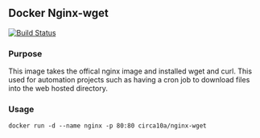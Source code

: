 ## Docker Nginx-wget

[![Build Status](https://travis-ci.org/circa10a/nginx-wget.svg?branch=master)](https://travis-ci.org/circa10a/nginx-wget)

### Purpose
This image takes the offical nginx image and installed wget and curl. This used for automation projects such as having a cron job to download files into the web hosted directory.

### Usage

```
docker run -d --name nginx -p 80:80 circa10a/nginx-wget
```
